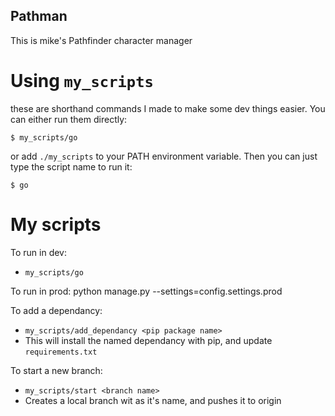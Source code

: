 Pathman
-------

This is mike's Pathfinder character manager

Using `my_scripts`
==================

these are shorthand commands I made to make some dev things easier.  You can
either run them directly:

`$ my_scripts/go`

or add `./my_scripts` to your PATH environment variable.  Then you can just
type the script name to run it:

`$ go`

My scripts
==========

To run in dev:
- `my_scripts/go`

To run in prod:
python manage.py --settings=config.settings.prod

To add a dependancy:
- `my_scripts/add_dependancy <pip package name>`
- This will install the named dependancy with pip, and update `requirements.txt`

To start a new branch:
- `my_scripts/start <branch name>`
- Creates a local branch wit <branch name> as it's name, and pushes it to origin
